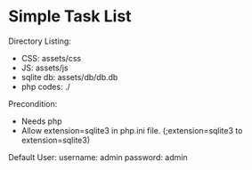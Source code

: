# Simple Task List

Directory Listing:
- CSS: assets/css
- JS: assets/js
- sqlite db: assets/db/db.db
- php codes: ./

Precondition:
- Needs php
- Allow extension=sqlite3 in php.ini file. (;extension=sqlite3 to extension=sqlite3)

Default User:
username: admin
password: admin
